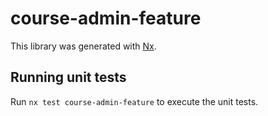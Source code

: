 # course-admin-feature

This library was generated with [Nx](https://nx.dev).


## Running unit tests

Run `nx test course-admin-feature` to execute the unit tests.

